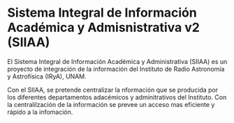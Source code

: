 # Sistema Integral de Información Académica y Admisnistrativa v2 (SIIAA)
El Sistema Integral de Información Académica y Administrativa (SIIAA) es un proyecto de integración de la información del Instituto de Radio Astronomía y Astrofísica (IRyA), UNAM.

Con el SIIAA, se pretende centralizar la nformación que se producida por los diferentes departamentos adacémicos y adminitrativos del Instituto. Con la centralilzación de la información se prevee un acceso mas eficiente y rápido a la infomación.

